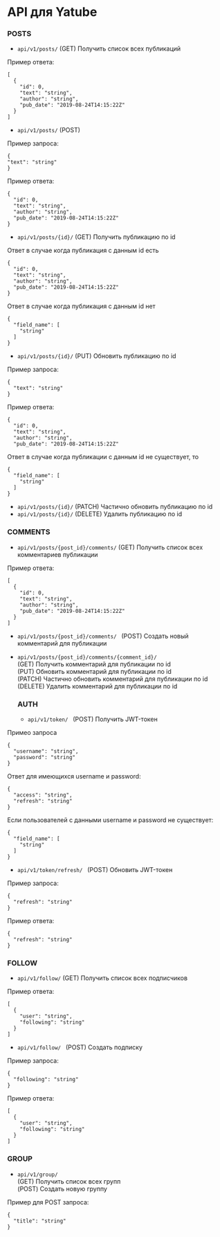 # API для Yatube 

### POSTS

- ```api/v1/posts/``` (GET) Получить список всех публикаций    

Пример ответа:    

```
[
  {
    "id": 0,
    "text": "string",
    "author": "string",
    "pub_date": "2019-08-24T14:15:22Z"
  }
]

```

- ```api/v1/posts/``` (POST)

Пример запроса:    

```
{
"text": "string"
}

```

Пример ответа:    

```
{
  "id": 0,
  "text": "string",
  "author": "string",
  "pub_date": "2019-08-24T14:15:22Z"
}

```

- ```api/v1/posts/{id}/``` (GET) Получить публикацию по id    

Ответ в случае когда публикация с данным id есть

```
{
  "id": 0,
  "text": "string",
  "author": "string",
  "pub_date": "2019-08-24T14:15:22Z"
}
```

Ответ в случае когда публикация с данным id нет   

```
{
  "field_name": [
    "string"
  ]
}

```

- ```api/v1/posts/{id}/``` (PUT) Обновить публикацию по id

Пример запроса:

```
{
  "text": "string"
}

```

Пример ответа:   

```
{
  "id": 0,
  "text": "string",
  "author": "string",
  "pub_date": "2019-08-24T14:15:22Z"

```

Ответ в случае когда публикации с данным id не существует, то     

```
{
  "field_name": [
    "string"
  ]
}

```

-  ```api/v1/posts/{id}/``` (PATCH)  Частично обновить публикацию по id      
-  ```api/v1/posts/{id}/``` (DELETE) Удалить публикацию по id    

### COMMENTS     

- ```api/v1/posts/{post_id}/comments/``` (GET) Получить список всех комментариев публикации      

Пример ответа:    

```
[
  {
    "id": 0,
    "text": "string",
    "author": "string",
    "pub_date": "2019-08-24T14:15:22Z"
  }
]

```


-  ```api/v1/posts/{post_id}/comments/ ``` (POST) Создать новый комментарий для публикации   
-  ```api/v1/posts/{post_id}/comments/{comment_id}/ ```   
   (GET) Получить комментарий для публикации по id   
   (PUT) Обновить комментарий для публикации по id    
   (PATCH) Частично обновить комментарий для публикации по id    
   (DELETE) Удалить комментарий для публикации по id
   
   
   ### AUTH    
   
   - ```api/v1/token/ ``` (POST) Получить JWT-токен   

Примео запроса    

```
{
  "username": "string",
  "password": "string"
}

```

Ответ для имеющихся username и password:      

```
{
  "access": "string",
  "refresh": "string"
}

```
Если пользователей с данными username и password не существует:   
```
{
  "field_name": [
    "string"
  ]
}   

```


- ```api/v1/token/refresh/ ``` (POST) Обновить JWT-токен     

Пример запроса:    

```
{
  "refresh": "string"
}

```

Пример ответа:    

```
{
  "refresh": "string"
}

```    

### FOLLOW      

- ```api/v1/follow/``` (GET)  Получить список всех подписчиков    

Пример ответа:   

```
[
  {
    "user": "string",
    "following": "string"
  }
]

```

- ```api/v1/follow/ ``` (POST) Создать подписку   

Пример запроса:   

```
{
  "following": "string"
}

```    

Пример ответа:   

```
[
  {
    "user": "string",
    "following": "string"
  }
]

```   

### GROUP    

- ```api/v1/group/```     
      (GET) Получить список всех групп   
      (POST) Создать новую группу   
      
Пример для POST запроса:    

```
{
  "title": "string"
}

```

